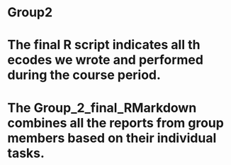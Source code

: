 # Group2
# The final R script indicates all th ecodes we wrote and performed during the course period.
# The Group_2_final_RMarkdown combines all the reports from group members based on their individual tasks.
